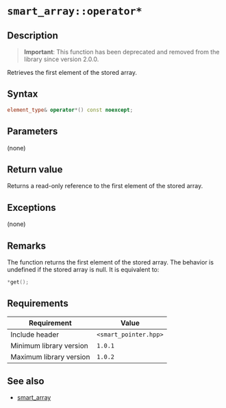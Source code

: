 # `smart_array::operator*`

## Description

> **Important**: This function has been deprecated and removed from the library since version 2.0.0.

Retrieves the first element of the stored array.

## Syntax

```cpp
element_type& operator*() const noexcept;
```

## Parameters

(none)

## Return value

Returns a read-only reference to the first element of the stored array.

## Exceptions

(none)

## Remarks

The function returns the first element of the stored array. The behavior is undefined if the stored array is null. It is equivalent to:

```cpp
*get();
```

## Requirements

| Requirement             | Value                 |
|-------------------------|-----------------------|
| Include header          | `<smart_pointer.hpp>` |
| Minimum library version | `1.0.1`               |
| Maximum library version | `1.0.2`               |

## See also

- [smart_array](smart_array.md)